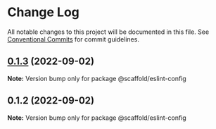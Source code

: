 # Change Log

All notable changes to this project will be documented in this file.
See [Conventional Commits](https://conventionalcommits.org) for commit guidelines.

## [0.1.3](https://github.com/anthony-y-zhu14/MikoshiUI/compare/@scaffold/eslint-config@0.1.2...@scaffold/eslint-config@0.1.3) (2022-09-02)

**Note:** Version bump only for package @scaffold/eslint-config





## 0.1.2 (2022-09-02)

**Note:** Version bump only for package @scaffold/eslint-config
